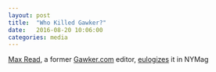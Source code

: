 ```yaml
---
layout: post
title:  "Who Killed Gawker?"
date:   2016-08-20 10:06:00
categories: media
---
```


[Max Read](https://twitter.com/max_read), a former [Gawker.com](http://gawker.com/this-is-why-billionaire-peter-thiel-wants-to-end-gawker-1778734026) editor, [eulogizes](http://nymag.com/selectall/2016/08/did-i-kill-gawker.html) it in NYMag
